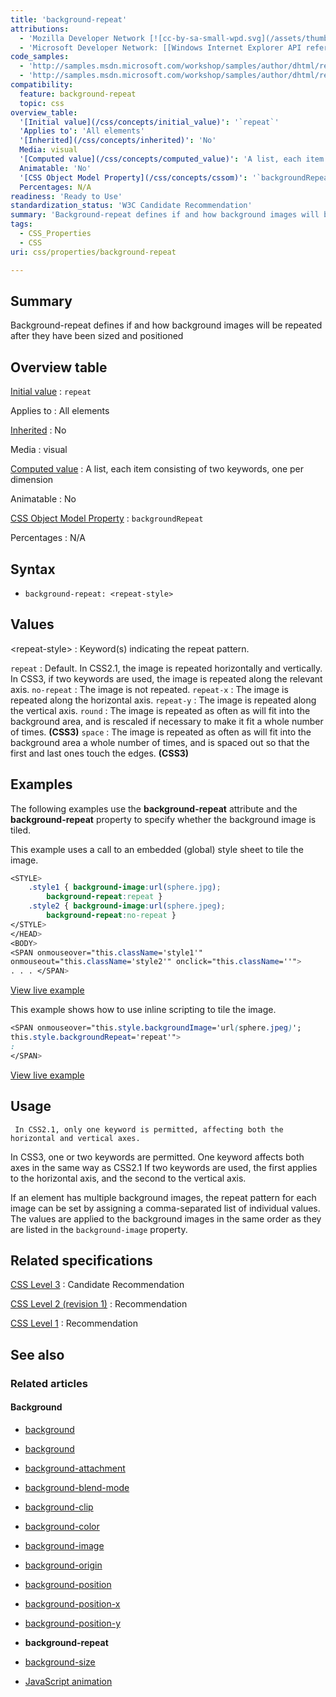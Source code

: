 ```yaml
---
title: 'background-repeat'
attributions:
  - 'Mozilla Developer Network [![cc-by-sa-small-wpd.svg](/assets/thumb/8/8c/cc-by-sa-small-wpd.svg/120px-cc-by-sa-small-wpd.svg.png)](http://creativecommons.org/licenses/by-sa/3.0/us/).'
  - 'Microsoft Developer Network: [[Windows Internet Explorer API reference](http://msdn.microsoft.com/en-us/library/ie/hh828809%28v=vs.85%29.aspx) Article]'
code_samples:
  - 'http://samples.msdn.microsoft.com/workshop/samples/author/dhtml/refs/background-repeat.htm'
  - 'http://samples.msdn.microsoft.com/workshop/samples/author/dhtml/refs/backgroundRepeat.htm'
compatibility:
  feature: background-repeat
  topic: css
overview_table:
  '[Initial value](/css/concepts/initial_value)': '`repeat`'
  'Applies to': 'All elements'
  '[Inherited](/css/concepts/inherited)': 'No'
  Media: visual
  '[Computed value](/css/concepts/computed_value)': 'A list, each item consisting of two keywords, one per dimension'
  Animatable: 'No'
  '[CSS Object Model Property](/css/concepts/cssom)': '`backgroundRepeat`'
  Percentages: N/A
readiness: 'Ready to Use'
standardization_status: 'W3C Candidate Recommendation'
summary: 'Background-repeat defines if and how background images will be repeated after they have been sized and positioned'
tags:
  - CSS_Properties
  - CSS
uri: css/properties/background-repeat

---
```

## Summary

Background-repeat defines if and how background images will be repeated after they have been sized and positioned

## Overview table

[Initial value](/css/concepts/initial_value)
:   `repeat`

Applies to
:   All elements

[Inherited](/css/concepts/inherited)
:   No

Media
:   visual

[Computed value](/css/concepts/computed_value)
:   A list, each item consisting of two keywords, one per dimension

Animatable
:   No

[CSS Object Model Property](/css/concepts/cssom)
:   `backgroundRepeat`

Percentages
:   N/A

## Syntax

-   `background-repeat: <repeat-style>`

## Values

\<repeat-style\>
:   Keyword(s) indicating the repeat pattern.

`repeat`
:   Default. In CSS2.1, the image is repeated horizontally and vertically. In CSS3, if two keywords are used, the image is repeated along the relevant axis.
`no-repeat`
:   The image is not repeated.
`repeat-x`
:   The image is repeated along the horizontal axis.
`repeat-y`
:   The image is repeated along the vertical axis.
`round`
:   The image is repeated as often as will fit into the background area, and is rescaled if necessary to make it fit a whole number of times. **(CSS3)**
`space`
:   The image is repeated as often as will fit into the background area a whole number of times, and is spaced out so that the first and last ones touch the edges. **(CSS3)**

## Examples

The following examples use the **background-repeat** attribute and the **background-repeat** property to specify whether the background image is tiled.

This example uses a call to an embedded (global) style sheet to tile the image.

``` css
<STYLE>
    .style1 { background-image:url(sphere.jpg);
        background-repeat:repeat }
    .style2 { background-image:url(sphere.jpeg);
        background-repeat:no-repeat }
</STYLE>
</HEAD>
<BODY>
<SPAN onmouseover="this.className='style1'"
onmouseout="this.className='style2'" onclick="this.className=''">
. . . </SPAN>
```

[View live example](http://samples.msdn.microsoft.com/workshop/samples/author/dhtml/refs/background-repeat.htm)

This example shows how to use inline scripting to tile the image.

``` css
<SPAN onmouseover="this.style.backgroundImage='url(sphere.jpeg)';
this.style.backgroundRepeat='repeat'">
:
</SPAN>
```

[View live example](http://samples.msdn.microsoft.com/workshop/samples/author/dhtml/refs/backgroundRepeat.htm)

## Usage

     In CSS2.1, only one keyword is permitted, affecting both the horizontal and vertical axes.

In CSS3, one or two keywords are permitted. One keyword affects both axes in the same way as CSS2.1 If two keywords are used, the first applies to the horizontal axis, and the second to the vertical axis.

If an element has multiple background images, the repeat pattern for each image can be set by assigning a comma-separated list of individual values. The values are applied to the background images in the same order as they are listed in the `background-image` property.

## Related specifications

[CSS Level 3](http://www.w3.org/TR/css3-background/)
:   Candidate Recommendation

[CSS Level 2 (revision 1)](http://www.w3.org/TR/CSS21/colors.html#propdef-background)
:   Recommendation

[CSS Level 1](http://www.w3.org/TR/REC-CSS1/#color-and-background-properties)
:   Recommendation

## See also

### Related articles

#### Background

-   [background](/css/cssom/properties/background)

-   [background](/css/properties/background)

-   [background-attachment](/css/properties/background-attachment)

-   [background-blend-mode](/css/properties/background-blend-mode)

-   [background-clip](/css/properties/background-clip)

-   [background-color](/css/properties/background-color)

-   [background-image](/css/properties/background-image)

-   [background-origin](/css/properties/background-origin)

-   [background-position](/css/properties/background-position)

-   [background-position-x](/css/properties/background-position-x)

-   [background-position-y](/css/properties/background-position-y)

-   **background-repeat**

-   [background-size](/css/properties/background-size)

-   [JavaScript animation](/tutorials/animation_in_javascript_2)
